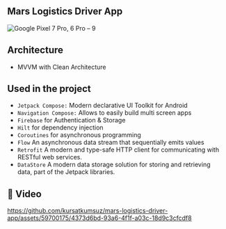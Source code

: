 ## Mars Logistics Driver App


![Google Pixel 7 Pro, 6 Pro – 9](https://github.com/kursatkumsuz/mars-logistics-driver-app/assets/59700175/62ce61b2-20f3-4cb7-a158-3c417d86d300)


## Architecture
- MVVM with Clean Architecture

    
## Used in the project

*  `Jetpack Compose:`  Modern declarative UI Toolkit for Android
*  `Navigation Compose:`  Allows to easily build multi screen apps
*  `Firebase`  for Authentication & Storage
*  `Hilt` for dependency injection
*  `Coroutines` for asynchronous programming
*  `Flow` An asynchronous data stream that sequentially emits values
*  `Retrofit` A modern and type-safe HTTP client for communicating with RESTful web services.
*  `DataStore` A modern data storage solution for storing and retrieving data, part of the Jetpack libraries.


## 📸 Video

https://github.com/kursatkumsuz/mars-logistics-driver-app/assets/59700175/4373d6bd-93a6-4f1f-a03c-18d9c3cfcdf8

